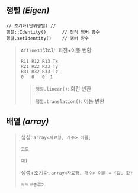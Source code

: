 ## 행렬 *(Eigen)*
```
// 초기화(단위행렬) //
행렬::Identity()      // 정적 멤버 함수
행렬.setIdentity()    // 멤버 함수
```
>`Affine3d`*(3x3)*: 회전+이동 변환
>```
>R11 R12 R13 Tx 
>R21 R22 R23 Ty 
>R31 R32 R33 Tz 
> 0   0   0  1 
>```
>>`행렬.linear()`: 회전 변환
>> 
>>`행렬.translation()`: 이동 변환

## 배열 *(array)*
>생성: `array<자료형, 개수> 이름;`
>```
>코드
>
>예)
>```
>
>생성+초기화: `array<자료형, 개수> 이름 = {값, 값}`
>```
>부부부종류2
>
>```


